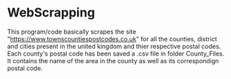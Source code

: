 # WebScrapping
This program/code basically scrapes the site "https://www.townscountiespostcodes.co.uk" for all the counties, district and cities present in the united kingdom and thier respective postal codes. Each county's postal code has been saved a .csv file in folder County_Files. It contains the name of the area in the county as well as its correspondign postal code.
